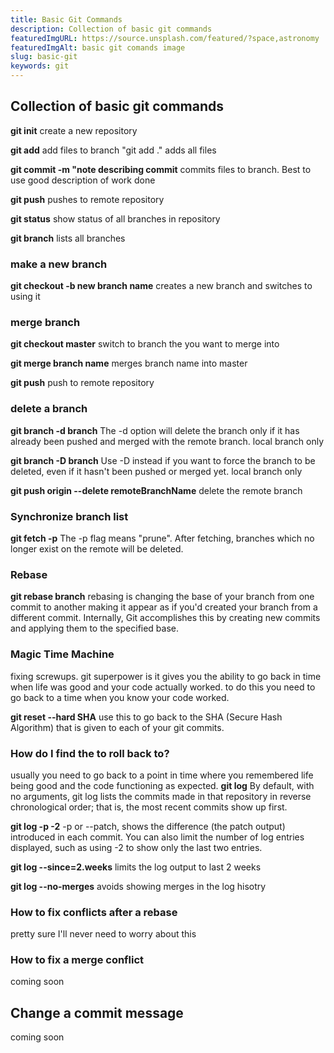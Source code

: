 ```yaml
---
title: Basic Git Commands
description: Collection of basic git commands
featuredImgURL: https://source.unsplash.com/featured/?space,astronomy
featuredImgAlt: basic git comands image
slug: basic-git
keywords: git
---
```

## Collection of basic git commands

**git init** create a new repository

**git add** add files to branch "git add ." adds all files

**git commit -m "note describing commit** commits files to branch. Best to use good description of work done

**git push** pushes to remote repository

**git status** show status of all branches in repository

**git branch** lists all branches

### make a new branch
**git checkout -b new branch name** creates a new branch and switches to using it


### merge branch
**git checkout master** switch to branch the you want to merge into

**git merge branch name** merges branch name into master

**git push** push to remote repository

### delete a branch
**git branch -d branch** The -d option will delete the branch only if it has already been pushed and merged with the remote branch. local branch only

**git branch -D branch** Use -D instead if you want to force the branch to be deleted, even if it hasn't been pushed or merged yet. local branch only

**git push origin --delete remoteBranchName** delete the remote branch

### Synchronize branch list
**git fetch -p** The -p flag means "prune". After fetching, branches which no longer exist on the remote will be deleted.


### Rebase
**git rebase branch** rebasing is changing the base of your branch from one commit to another making it appear as if you'd created your branch from a different commit. Internally, Git accomplishes this by creating new commits and applying them to the specified base.

### Magic Time Machine
fixing screwups. git superpower is it gives you the ability to go back in time when life was good and your code actually worked. to do this you need to go back to a time when you know your code worked. 

**git reset --hard SHA**  use this to go back to the SHA (Secure Hash Algorithm) that is given to each of your git commits. 

### How do I find the <SHA> to roll back to? 
usually you need to go back to a point in time where you remembered life being good and the code functioning as expected. 
**git log** By default, with no arguments, git log lists the commits made in that repository in reverse chronological order; that is, the most recent commits show up first.

**git log -p -2**  -p or --patch, shows the difference (the patch output) introduced in each commit. You can also limit the number of log entries displayed, such as using -2 to show only the last two entries.

**git log --since=2.weeks** limits the log output to last 2 weeks

**git log --no-merges** avoids showing merges in the log hisotry

### How to fix conflicts after a rebase
pretty sure I'll never need to worry about this

### How to fix a merge conflict
coming soon

## Change a commit message
coming soon






